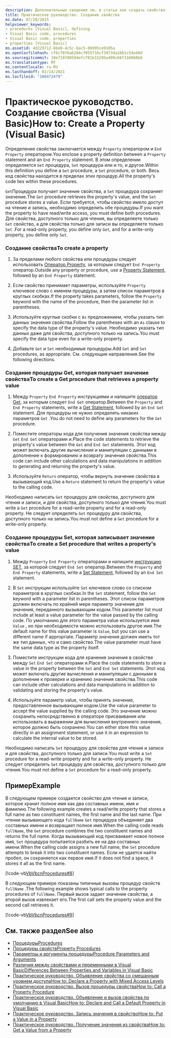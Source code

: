 ```yaml
---
description: Дополнительные сведения см. в статье как создать свойство (Visual Basic).
title: Практическое руководство. Создание свойства
ms.date: 07/20/2015
helpviewer_keywords:
- procedures [Visual Basic], defining
- Visual Basic code, procedures
- Visual Basic code, properties
- properties [Visual Basic]
ms.assetid: 4d229712-6be8-4c5c-bac5-06995ce9185a
ms.openlocfilehash: cf6c76f6a6284cf055f16cf3973da1bb1c54e48d
ms.sourcegitcommit: 10e719780594efc781b15295e499c66f316068b8
ms.translationtype: MT
ms.contentlocale: ru-RU
ms.lasthandoff: 02/14/2021
ms.locfileid: "100472479"
---
```

# <a name="how-to-create-a-property-visual-basic"></a><span data-ttu-id="7848c-103">Практическое руководство. Создание свойства (Visual Basic)</span><span class="sxs-lookup"><span data-stu-id="7848c-103">How to: Create a Property (Visual Basic)</span></span>

<span data-ttu-id="7848c-104">Определение свойства заключается между `Property` оператором и `End Property` оператором.</span><span class="sxs-lookup"><span data-stu-id="7848c-104">You enclose a property definition between a `Property` statement and an `End Property` statement.</span></span> <span data-ttu-id="7848c-105">В этом определении определяется `Get` процедура, `Set` процедура или и то, и другое.</span><span class="sxs-lookup"><span data-stu-id="7848c-105">Within this definition you define a `Get` procedure, a `Set` procedure, or both.</span></span> <span data-ttu-id="7848c-106">Весь код свойства находится в пределах этих процедур.</span><span class="sxs-lookup"><span data-stu-id="7848c-106">All the property's code lies within these procedures.</span></span>  
  
 <span data-ttu-id="7848c-107">`Get`Процедура получает значение свойства, а `Set` процедура сохраняет значение.</span><span class="sxs-lookup"><span data-stu-id="7848c-107">The `Get` procedure retrieves the property's value, and the `Set` procedure stores a value.</span></span> <span data-ttu-id="7848c-108">Если требуется, чтобы свойство имело доступ на чтение и запись, необходимо определить обе процедуры.</span><span class="sxs-lookup"><span data-stu-id="7848c-108">If you want the property to have read/write access, you must define both procedures.</span></span> <span data-ttu-id="7848c-109">Для свойства, доступного только для чтения, вы определяете только `Get` свойство, а для свойства только для записи вы определяете только `Set` .</span><span class="sxs-lookup"><span data-stu-id="7848c-109">For a read-only property, you define only `Get`, and for a write-only property, you define only `Set`.</span></span>  
  
### <a name="to-create-a-property"></a><span data-ttu-id="7848c-110">Создание свойства</span><span class="sxs-lookup"><span data-stu-id="7848c-110">To create a property</span></span>  
  
1. <span data-ttu-id="7848c-111">За пределами любого свойства или процедуры следует использовать [Оператор Property](../../../language-reference/statements/property-statement.md), за которым следует `End Property` оператор.</span><span class="sxs-lookup"><span data-stu-id="7848c-111">Outside any property or procedure, use a [Property Statement](../../../language-reference/statements/property-statement.md), followed by an `End Property` statement.</span></span>  
  
2. <span data-ttu-id="7848c-112">Если свойство принимает параметры, используйте `Property` ключевое слово с именем процедуры, а затем список параметров в круглых скобках.</span><span class="sxs-lookup"><span data-stu-id="7848c-112">If the property takes parameters, follow the `Property` keyword with the name of the procedure, then the parameter list in parentheses.</span></span>  
  
3. <span data-ttu-id="7848c-113">Используйте круглые скобки с `As` предложением, чтобы указать тип данных значения свойства.</span><span class="sxs-lookup"><span data-stu-id="7848c-113">Follow the parentheses with an `As` clause to specify the data type of the property's value.</span></span> <span data-ttu-id="7848c-114">Необходимо указать тип данных даже для свойства, доступного только на запись.</span><span class="sxs-lookup"><span data-stu-id="7848c-114">You must specify the data type even for a write-only property.</span></span>  
  
4. <span data-ttu-id="7848c-115">Добавьте `Get` и `Set` необходимые процедуры.</span><span class="sxs-lookup"><span data-stu-id="7848c-115">Add `Get` and `Set` procedures, as appropriate.</span></span> <span data-ttu-id="7848c-116">См. следующие направления.</span><span class="sxs-lookup"><span data-stu-id="7848c-116">See the following directions.</span></span>  
  
### <a name="to-create-a-get-procedure-that-retrieves-a-property-value"></a><span data-ttu-id="7848c-117">Создание процедуры Get, которая получает значение свойства</span><span class="sxs-lookup"><span data-stu-id="7848c-117">To create a Get procedure that retrieves a property value</span></span>  
  
1. <span data-ttu-id="7848c-118">Между `Property` `End Property` инструкциями и напишите [оператор Get](../../../language-reference/statements/get-statement.md), за которым следует `End Get` оператор.</span><span class="sxs-lookup"><span data-stu-id="7848c-118">Between the `Property` and `End Property` statements, write a [Get Statement](../../../language-reference/statements/get-statement.md), followed by an `End Get` statement.</span></span> <span data-ttu-id="7848c-119">Для процедуры не нужно определять никаких параметров `Get` .</span><span class="sxs-lookup"><span data-stu-id="7848c-119">You do not need to define any parameters for the `Get` procedure.</span></span>  
  
2. <span data-ttu-id="7848c-120">Поместите операторы кода для получения значения свойства между `Get` `End Get` операторами и.</span><span class="sxs-lookup"><span data-stu-id="7848c-120">Place the code statements to retrieve the property's value between the `Get` and `End Get` statements.</span></span> <span data-ttu-id="7848c-121">Этот код может включать другие вычисления и манипуляции с данными в дополнение к формированию и возврату значения свойства.</span><span class="sxs-lookup"><span data-stu-id="7848c-121">This code can include other calculations and data manipulations in addition to generating and returning the property's value.</span></span>  
  
3. <span data-ttu-id="7848c-122">Используйте `Return` оператор, чтобы вернуть значение свойства в вызывающий код.</span><span class="sxs-lookup"><span data-stu-id="7848c-122">Use a `Return` statement to return the property's value to the calling code.</span></span>  
  
 <span data-ttu-id="7848c-123">Необходимо написать `Get` процедуру для свойства, доступного для чтения и записи, и для свойства, доступного только для чтения.</span><span class="sxs-lookup"><span data-stu-id="7848c-123">You must write a `Get` procedure for a read-write property and for a read-only property.</span></span> <span data-ttu-id="7848c-124">Не следует определять `Get` процедуру для свойства, доступного только на запись.</span><span class="sxs-lookup"><span data-stu-id="7848c-124">You must not define a `Get` procedure for a write-only property.</span></span>  
  
### <a name="to-create-a-set-procedure-that-writes-a-propertys-value"></a><span data-ttu-id="7848c-125">Создание процедуры Set, которая записывает значение свойства</span><span class="sxs-lookup"><span data-stu-id="7848c-125">To create a Set procedure that writes a property's value</span></span>  
  
1. <span data-ttu-id="7848c-126">Между `Property` `End Property` операторами и напишите [инструкцию SET](../../../language-reference/statements/set-statement.md), за которой следует `End Set` оператор.</span><span class="sxs-lookup"><span data-stu-id="7848c-126">Between the `Property` and `End Property` statements, write a [Set Statement](../../../language-reference/statements/set-statement.md), followed by an `End Set` statement.</span></span>  
  
2. <span data-ttu-id="7848c-127">В `Set` инструкции используйте `Set` ключевое слово со списком параметров в круглых скобках.</span><span class="sxs-lookup"><span data-stu-id="7848c-127">In the `Set` statement, follow the `Set` keyword with a parameter list in parentheses.</span></span> <span data-ttu-id="7848c-128">Этот список параметров должен включать по крайней мере параметр значения для значения, переданного вызывающим кодом.</span><span class="sxs-lookup"><span data-stu-id="7848c-128">This parameter list must include at least a value parameter for the value passed by the calling code.</span></span> <span data-ttu-id="7848c-129">По умолчанию для этого параметра value используется имя `Value` , но при необходимости можно использовать другое имя.</span><span class="sxs-lookup"><span data-stu-id="7848c-129">The default name for this value parameter is `Value`, but you can use a different name if appropriate.</span></span> <span data-ttu-id="7848c-130">Параметр значения должен иметь тот же тип данных, что и само свойство.</span><span class="sxs-lookup"><span data-stu-id="7848c-130">The value parameter must have the same data type as the property itself.</span></span>  
  
3. <span data-ttu-id="7848c-131">Поместите инструкции кода для хранения значения в свойстве между `Set` `End Set` операторами и.</span><span class="sxs-lookup"><span data-stu-id="7848c-131">Place the code statements to store a value in the property between the `Set` and `End Set` statements.</span></span> <span data-ttu-id="7848c-132">Этот код может включать другие вычисления и манипуляции с данными в дополнение к проверке и хранению значения свойства.</span><span class="sxs-lookup"><span data-stu-id="7848c-132">This code can include other calculations and data manipulations in addition to validating and storing the property's value.</span></span>  
  
4. <span data-ttu-id="7848c-133">Используйте параметр value, чтобы принять значение, предоставленное вызывающим кодом.</span><span class="sxs-lookup"><span data-stu-id="7848c-133">Use the value parameter to accept the value supplied by the calling code.</span></span> <span data-ttu-id="7848c-134">Это значение можно сохранить непосредственно в операторе присваивания или использовать в выражении для вычисления внутреннего значения, которое должно быть сохранено.</span><span class="sxs-lookup"><span data-stu-id="7848c-134">You can either store this value directly in an assignment statement, or use it in an expression to calculate the internal value to be stored.</span></span>  
  
 <span data-ttu-id="7848c-135">Необходимо написать `Set` процедуру для свойства для чтения и записи и для свойства, доступного только для записи.</span><span class="sxs-lookup"><span data-stu-id="7848c-135">You must write a `Set` procedure for a read-write property and for a write-only property.</span></span> <span data-ttu-id="7848c-136">Не следует определять `Set` процедуру для свойства, доступного только для чтения.</span><span class="sxs-lookup"><span data-stu-id="7848c-136">You must not define a `Set` procedure for a read-only property.</span></span>  
  
## <a name="example"></a><span data-ttu-id="7848c-137">Пример</span><span class="sxs-lookup"><span data-stu-id="7848c-137">Example</span></span>  

 <span data-ttu-id="7848c-138">В следующем примере создается свойство для чтения и записи, которое хранит полное имя как два составных имени, имя и фамилию.</span><span class="sxs-lookup"><span data-stu-id="7848c-138">The following example creates a read/write property that stores a full name as two constituent names, the first name and the last name.</span></span> <span data-ttu-id="7848c-139">При чтении вызывающего кода `fullName` `Get` процедура объединяет два составных имени и возвращает полное имя.</span><span class="sxs-lookup"><span data-stu-id="7848c-139">When the calling code reads `fullName`, the `Get` procedure combines the two constituent names and returns the full name.</span></span> <span data-ttu-id="7848c-140">Когда вызывающий код присваивает новое полное имя, `Set` процедура попытается разбить ее на два составных имени.</span><span class="sxs-lookup"><span data-stu-id="7848c-140">When the calling code assigns a new full name, the `Set` procedure attempts to break it into two constituent names.</span></span> <span data-ttu-id="7848c-141">Если не удается найти пробел, он сохраняется как первое имя.</span><span class="sxs-lookup"><span data-stu-id="7848c-141">If it does not find a space, it stores it all as the first name.</span></span>  
  
 [!code-vb[VbVbcnProcedures#8](~/samples/snippets/visualbasic/VS_Snippets_VBCSharp/VbVbcnProcedures/VB/Class1.vb#8)]  
  
 <span data-ttu-id="7848c-142">В следующем примере показаны типичные вызовы процедур свойств `fullName` .</span><span class="sxs-lookup"><span data-stu-id="7848c-142">The following example shows typical calls to the property procedures of `fullName`.</span></span> <span data-ttu-id="7848c-143">Первый вызов задает значение свойства, а второй вызов извлекает его.</span><span class="sxs-lookup"><span data-stu-id="7848c-143">The first call sets the property value and the second call retrieves it.</span></span>  
  
 [!code-vb[VbVbcnProcedures#9](~/samples/snippets/visualbasic/VS_Snippets_VBCSharp/VbVbcnProcedures/VB/Class1.vb#9)]  
  
## <a name="see-also"></a><span data-ttu-id="7848c-144">См. также раздел</span><span class="sxs-lookup"><span data-stu-id="7848c-144">See also</span></span>

- [<span data-ttu-id="7848c-145">Процедуры</span><span class="sxs-lookup"><span data-stu-id="7848c-145">Procedures</span></span>](./index.md)
- [<span data-ttu-id="7848c-146">Процедуры свойств</span><span class="sxs-lookup"><span data-stu-id="7848c-146">Property Procedures</span></span>](./property-procedures.md)
- [<span data-ttu-id="7848c-147">Параметры и аргументы процедуры</span><span class="sxs-lookup"><span data-stu-id="7848c-147">Procedure Parameters and Arguments</span></span>](./procedure-parameters-and-arguments.md)
- [<span data-ttu-id="7848c-148">Различия между свойствами и переменными в Visual Basic</span><span class="sxs-lookup"><span data-stu-id="7848c-148">Differences Between Properties and Variables in Visual Basic</span></span>](./differences-between-properties-and-variables.md)
- [<span data-ttu-id="7848c-149">Практическое руководство. Объявление свойства со смешанным уровнем доступа</span><span class="sxs-lookup"><span data-stu-id="7848c-149">How to: Declare a Property with Mixed Access Levels</span></span>](./how-to-declare-a-property-with-mixed-access-levels.md)
- [<span data-ttu-id="7848c-150">Практическое руководство. Вызов процедуры свойства</span><span class="sxs-lookup"><span data-stu-id="7848c-150">How to: Call a Property Procedure</span></span>](./how-to-call-a-property-procedure.md)
- [<span data-ttu-id="7848c-151">Практическое руководство. Объявление и вызов свойства по умолчанию в Visual Basic</span><span class="sxs-lookup"><span data-stu-id="7848c-151">How to: Declare and Call a Default Property in Visual Basic</span></span>](./how-to-declare-and-call-a-default-property.md)
- [<span data-ttu-id="7848c-152">Практическое руководство. Запись значения в свойство</span><span class="sxs-lookup"><span data-stu-id="7848c-152">How to: Put a Value in a Property</span></span>](./how-to-put-a-value-in-a-property.md)
- [<span data-ttu-id="7848c-153">Практическое руководство. Получение значения из свойства</span><span class="sxs-lookup"><span data-stu-id="7848c-153">How to: Get a Value from a Property</span></span>](./how-to-get-a-value-from-a-property.md)
